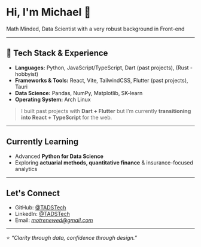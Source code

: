 # Hi, I'm Michael 👋  

Math Minded, Data Scientist with a very robust background in Front-end

---

## 🔧 Tech Stack & Experience
- **Languages:** Python, JavaScript/TypeScript, Dart (past projects), (Rust - hobbyist)  
- **Frameworks & Tools:** React, Vite, TailwindCSS, Flutter (past projects), Tauri  
- **Data Science:** Pandas, NumPy, Matplotlib, SK-learn
- **Operating System:** Arch Linux

> I built past projects with **Dart + Flutter** but I’m currently **transitioning into React + TypeScript** for the web.  

---

## Currently Learning
- Advanced **Python for Data Science**  
- Exploring **actuarial methods, quantitative finance** & insurance-focused analytics  

---

## Let's Connect
- GitHub: [@TADSTech](https://github.com/TADSTech)  
- LinkedIn: [@TADSTech](https://linkedin.com/in/tadstech) 
- Email: *motrenewed@gmail.com*  

---

⭐️ _“Clarity through data, confidence through design.”_
